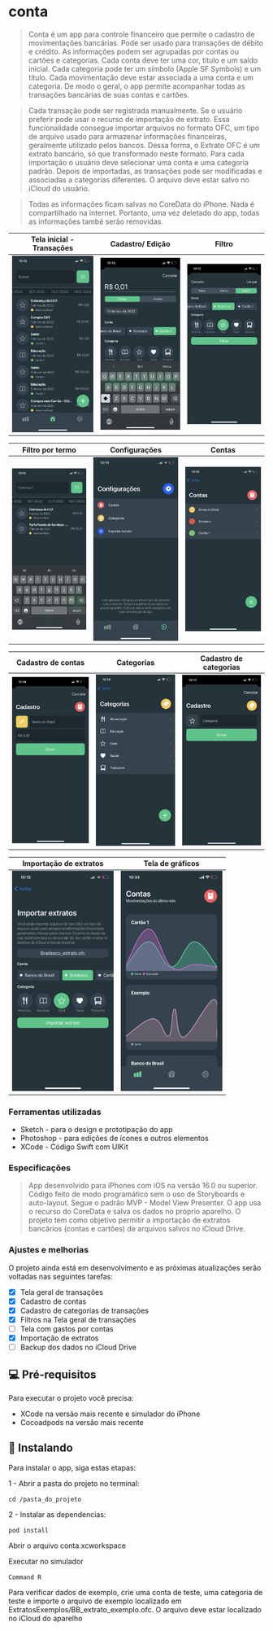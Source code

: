 # conta

> Conta é um app para controle financeiro que permite o cadastro de movimentações bancárias. Pode ser usado para transações de débito e crédito. As informações podem ser agrupadas por contas ou cartões e categorias. Cada conta deve ter uma cor, título e um saldo inicial. Cada categoria pode ter um símbolo (Apple SF Symbols) e um título. Cada movimentação deve estar associada a uma conta e um categoria. De modo o geral, o app permite acompanhar todas as transações bancárias de suas contas e cartões. 

> Cada transação pode ser registrada manualmente. Se o usuário preferir pode usar o recurso de importação de extrato. Essa funcionalidade consegue importar arquivos no formato OFC, um tipo de arquivo usado para armazenar informações financeiras, geralmente utilizado pelos bancos. Dessa forma, o Extrato OFC é um extrato bancário, só que transformado neste formato. Para cada importação o usuário deve selecionar uma conta e uma categoria padrão. Depois de importadas, as transações pode ser modificadas e associadas a categorias diferentes. O arquivo deve estar salvo no iCloud do usuário.

> Todas as informações ficam salvas no CoreData do iPhone. Nada é compartilhado na internet. Portanto, uma vez deletado do app, todas as informações també serão removidas.


| Tela inicial - Transações  | Cadastro/ Edição | Filtro |
| - | - | - |
| <img src="https://github.com/manoelfilho/conta/blob/master/Preview/screenshot1.PNG" alt="drawing" width="200"/> | <img src="https://github.com/manoelfilho/conta/blob/master/Preview/screenshot2.PNG" alt="drawing" width="200"/> | <img src="https://github.com/manoelfilho/conta/blob/master/Preview/screenshot3.PNG" alt="drawing" width="200"/> |

| Filtro por termo  | Configurações | Contas |
| - | - | - |
| <img src="https://github.com/manoelfilho/conta/blob/master/Preview/screenshot4.PNG" alt="drawing" width="200"/> | <img src="https://github.com/manoelfilho/conta/blob/master/Preview/screenshot5.PNG" alt="drawing" width="200"/> | <img src="https://github.com/manoelfilho/conta/blob/master/Preview/screenshot6.PNG" alt="drawing" width="200"/> |

| Cadastro de contas  | Categorias | Cadastro de categorias |
| - | - | - |
| <img src="https://github.com/manoelfilho/conta/blob/master/Preview/screenshot7.PNG" alt="drawing" width="200"/> | <img src="https://github.com/manoelfilho/conta/blob/master/Preview/screenshot8.PNG" alt="drawing" width="200"/> | <img src="https://github.com/manoelfilho/conta/blob/master/Preview/screenshot9.PNG" alt="drawing" width="200"/> |

| Importação de extratos  | Tela de gráficos |
| - | - |
| <img src="https://github.com/manoelfilho/conta/blob/master/Preview/screenshot10.PNG" alt="drawing" width="200"/> | <img src="https://github.com/manoelfilho/conta/blob/master/Preview/screenshot11.PNG" alt="drawing" width="200"/> |


### Ferramentas utilizadas

- Sketch - para o design e prototipação do app
- Photoshop - para edições de ícones e outros elementos
- XCode -  Código Swift com UIKit 


### Especificações
> App desenvolvido para iPhones com iOS na versão 16.0 ou superior. Código feito de modo programático sem o uso de Storyboards e auto-layout. Segue o padrão MVP - Model View Presenter. O app usa o recurso do CoreData e salva os dados no próprio aparelho. O projeto tem como objetivo permitir a importação de extratos bancários (contas e cartões) de arquivos salvos no iCloud Drive.

### Ajustes e melhorias

O projeto ainda está em desenvolvimento e as próximas atualizações serão voltadas nas seguintes tarefas:

- [X] Tela geral de transações
- [X] Cadastro de contas
- [X] Cadastro de categorias de transações
- [X] Filtros na Tela geral de transações
- [ ] Tela com gastos por contas
- [X] Importação de extratos
- [ ] Backup dos dados no iCloud Drive

## 💻 Pré-requisitos

Para executar o projeto você precisa:

* XCode na versão mais recente e simulador do iPhone
* Cocoadpods na versão mais recente


## 🚀 Instalando

Para instalar o app, siga estas etapas:

1 - Abrir a pasta do projeto no terminal:

```
cd /pasta_do_projeto

``` 
2 - Instalar as dependencias: 

```
pod install

```

Abrir o arquivo conta.xcworkspace

Executar no simulador

```
Command R

```

Para verificar dados de exemplo, crie uma conta de teste, uma categoria de teste e importe o arquivo de exemplo localizado em ExtratosExemplos/BB_extrato_exemplo.ofc. O arquivo deve estar localizado no iCloud do aparelho

